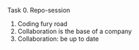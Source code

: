 Task
0. Repo-session
1. Coding fury road
2. Collaboration is the base of a company
3. Collaboration: be up to date
